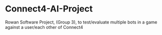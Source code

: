 # Connect4-AI-Project
Rowan Software Project, (Group 3), to test/evaluate multiple bots in a game against a user/each other of Connect4
